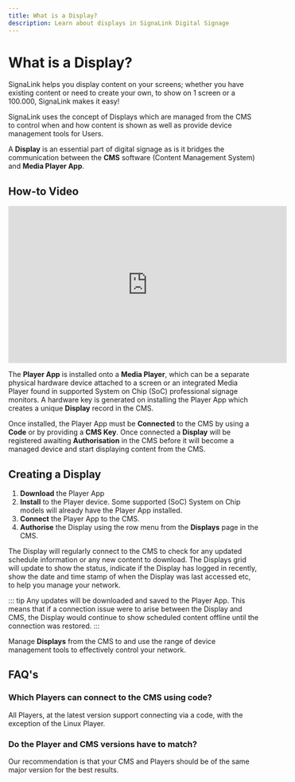 ```yaml
---
title: What is a Display?
description: Learn about displays in SignaLink Digital Signage
---
```


# What is a Display?

SignaLink helps you display content on your screens; whether you have existing content or need to create your own, to show on 1 screen or a 100.000, SignaLink makes it easy!

SignaLink uses the concept of Displays which are managed from the CMS to control when and how content is shown as well as provide device management tools for Users.

A **Display** is an essential part of digital signage as is it bridges the communication between the **CMS** software (Content Management System) and **Media Player App**. 

## How-to Video

<iframe width="560" height="315" src="https://www.youtube.com/embed/9H8Ct00qkqs" title="What is a Display?" frameborder="0" allow="accelerometer; autoplay; clipboard-write; encrypted-media; gyroscope; picture-in-picture" allowfullscreen></iframe>

The **Player App** is installed onto a **Media Player**, which can be a separate physical hardware device attached to a screen or an integrated Media Player found in supported System on Chip (SoC) professional signage monitors. A hardware key is generated on installing the Player App which creates a unique **Display** record in the CMS.

Once installed, the Player App must be **Connected** to the CMS by using a **Code** or by providing a **CMS Key**. Once connected a **Display** will be registered awaiting **Authorisation** in the CMS before it will become a managed device and start displaying content from the CMS.

## Creating a Display

1. **Download** the Player App
2. **Install** to the Player device. Some supported (SoC) System on Chip models will already have the Player App installed.
3. **Connect** the Player App to the CMS.
4. **Authorise** the Display using the row menu from the **Displays** page in the CMS.

The Display will regularly connect to the CMS to check for any updated schedule information or any new content to download. The Displays grid will update to show the status, indicate if the Display has logged in recently, show the date and time stamp of when the Display was last accessed etc, to help you manage your network.

::: tip
Any updates will be downloaded and saved to the Player App. This means that if a connection issue were to arise between the Display and CMS, the Display would continue to show scheduled content offline until the connection was restored.
:::

Manage **Displays** from the CMS to and use the range of device management tools to effectively control your network. 

## FAQ's

### Which Players can connect to the CMS using code?

All Players, at the latest version support connecting via a code, with the exception of the Linux Player.

### Do the Player and CMS versions have to match?

Our recommendation is that your CMS and Players should be of the same major version for the best results. 